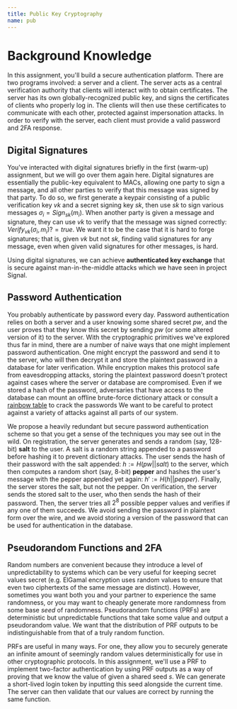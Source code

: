 ```yaml
---
title: Public Key Cryptography
name: pub
---
```


# Background Knowledge

In this assignment, you'll build a secure authentication platform. There are two programs involved: a server and a client. The server acts as a central verification authority that clients will interact with to obtain certificates. The server has its own globally-recognized public key, and signs the certificates of clients who properly log in. The clients will then use these certificates to communicate with each other, protected against impersonation attacks. In order to verify with the server, each client must provide a valid password and 2FA response.

## Digital Signatures

You've interacted with digital signatures briefly in the first (warm-up) assignment, but we will go over them again here. Digital signatures are essentially the public-key equivalent to MACs, allowing one party to sign a message, and all other parties to verify that this message was signed by that party. To do so, we first generate a keypair consisting of a public verification key $vk$ and a secret signing key $sk$, then use $sk$ to sign various messages $\sigma_i = Sign_{sk}(m_i)$. When another party is given a message and signature, they can use $vk$ to verify that the message was signed correctly: $Verify_{vk}(\sigma_i, m_i) ?= true$. We want it to be the case that it is hard to forge signatures; that is, given $vk$ but not $sk$, finding valid signatures for any message, even when given valid signatures for other messages, is hard. 

Using digital signatures, we can achieve **authenticated key exchange** that is secure against man-in-the-middle attacks which we have seen in project Signal.

## Password Authentication

You probably authenticate by password every day. Password authentication relies on both a server and a user knowing some shared secret $pw$, and the user proves that they know this secret by sending $pw$ (or some altered version of it) to the server. With the cryptographic primitives we've explored thus far in mind, there are a number of naive ways that one might implement password authentication. One might encrypt the password and send it to the server, who will then decrypt it and store the plaintext password in a database for later verification. While encryption makes this protocol safe from eavesdropping attacks, storing the plaintext password doesn't protect against cases where the server or database are compromised. Even if we stored a hash of the password, adversaries that have access to the database can mount an offline brute-force dictionary attack or consult a [rainbow table](https://en.wikipedia.org/wiki/Rainbow_table) to crack the passwords We want to be careful to protect against a variety of attacks against all parts of our system.

We propose a heavily redundant but secure password authentication scheme so that you get a sense of the techniques you may see out in the wild. On registration, the server generates and sends a random (say, 128-bit) **salt** to the user. A salt is a random string appended to a password before hashing it to prevent dictionary attacks. The user sends the hash of their password with the salt appended: $h := H(pw || salt)$ to the server, which then computes a random short (say, 8-bit) **pepper** and hashes the user's message with the pepper appended yet again: $h' := H(h || pepper)$. Finally, the server stores the salt, but not the pepper. On verification, the server sends the stored salt to the user, who then sends the hash of their password. Then, the server tries all $2^8$ possible pepper values and verifies if any one of them succeeds. We avoid sending the password in plaintext form over the wire, and we avoid storing a version of the password that can be used for authentication in the database.

## Pseudorandom Functions and 2FA

Random numbers are convenient because they introduce a level of unpredictability to systems which can be very useful for keeping secret values secret (e.g. ElGamal encryption uses random values to ensure that even two ciphertexts of the same message are distinct). However, sometimes you want both you and your partner to experience the same randomness, or you may want to cheaply generate more randomness from some base *seed* of randomness. Pseudorandom functions (PRFs) are deterministic but unpredictable functions that take some value and output a pseudorandom value. We want that the distribution of PRF outputs to be indistinguishable from that of a truly random function.

PRFs are useful in many ways. For one, they allow you to securely generate an infinite amount of seemingly random values deterministically for use in other cryptographic protocols. In this assignment, we'll use a PRF to implement two-factor authentication by using PRF outputs as a way of proving that we know the value of given a shared seed $s$. We can generate a short-lived login token by inputting this seed alongside the current time. The server can then validate that our values are correct by running the same function. 

